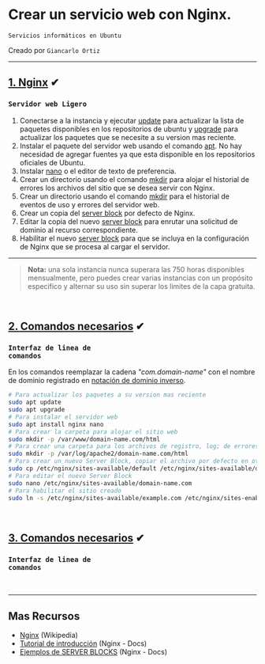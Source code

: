 # Crear un servicio web con Nginx.   
<p><code>Servicios informáticos en Ubuntu</code></p>
<p>Creado por <code>Giancarlo Ortiz</code>

<br>

---
## [1. Nginx](#)  ✔
### <code>Servidor web Ligero</code>

1. Conectarse a la instancia y ejecutar [update][1] para actualizar la lista de paquetes disponibles en los repositorios de ubuntu y [upgrade][1] para actualizar los paquetes que se necesite a su version mas reciente.
1. Instalar el paquete del servidor web usando el comando [apt][1]. No hay necesidad de agregar fuentes ya que esta disponible en los repositorios oficiales de Ubuntu.
1. Instalar [nano][3] o el editor de texto de preferencia.
1. Crear un directorio usando el comando [mkdir][4] para alojar el historial de errores  los archivos del sitio que se desea servir con Nginx.
1. Crear un directorio usando el comando [mkdir][4] para el historial de eventos de uso y errores del servidor web.
1. Crear un copia del [server block][6] por defecto de Nginx.
1. Editar la copia del nuevo [server block][6] para enrutar una solicitud de dominio al recurso correspondiente.
1. Habilitar el nuevo [server block][6] para que se incluya en la configuración de Nginx que se procesa al cargar el servidor.

---

>__Nota:__ una sola instancia nunca superara las 750 horas disponibles mensualmente, pero puedes crear varias instancias con un propósito especifico y alternar su uso sin superar los limites de la capa gratuita. 

<br>

## [2. Comandos necesarios](#)  ✔
### <code>Interfaz de linea de comandos</code>
En los comandos reemplazar la cadena _"com.domain-name"_ con el nombre de dominio registrado en [notación de dominio inverso][cmd].

```sh
# Para actualizar los paquetes a su version mas reciente 
sudo apt update
sudo apt upgrade
# Para instalar el servidor web
sudo apt install nginx nano
# Para crear la carpeta para alojar el sitio web
sudo mkdir -p /var/www/domain-name.com/html
# Para crear una carpeta para los archivos de registro, log; de errores de apache
sudo mkdir -p /var/log/apache2/domain-name.com/html
# Para crear un nuevo Server Block, copiar el archivo por defecto en otro archivo
sudo cp /etc/nginx/sites-available/default /etc/nginx/sites-available/domain-name.com
# Para editar el nuevo Server Block
sudo nano /etc/nginx/sites-available/domain-name.com
# Para habilitar el sitio creado
sudo ln -s /etc/nginx/sites-available/example.com /etc/nginx/sites-enabled/
```
<br>

## [3. Comandos necesarios](#)  ✔
### <code>Interfaz de linea de comandos</code>


[1]:https://manpages.ubuntu.com/manpages/kinetic/man8/apt.8.html
[3]:https://manpages.ubuntu.com/manpages/kinetic/en/man1/nano.1.html
[4]:https://manpages.ubuntu.com/manpages/kinetic/en/man1/mkdir.1.html
[6]:https://www.nginx.com/resources/wiki/start/topics/examples/server_blocks/

[cmd]:https://es.wikipedia.org/wiki/Notaci%C3%B3n_de_nombre_de_dominio_inverso

[7]:1

<br>

---
## Mas Recursos
- [Nginx](https://es.wikipedia.org/wiki/Nginx) (Wikipedia)
- [Tutorial de introducción](https://nginx.org/en/docs/beginners_guide.html) (Nginx - Docs)
- [Ejemplos de SERVER BLOCKS](https://www.nginx.com/resources/wiki/start/topics/examples/server_blocks/) (Nginx - Docs)
